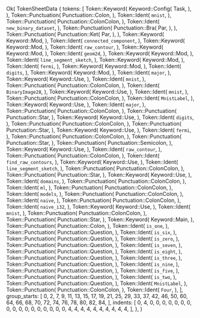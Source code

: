 Ok(
    TokenSheetData {
        tokens: [
            Token::Keyword(
                Keyword::Config(
                    Task,
                ),
            ),
            Token::Punctuation(
                Punctuation::Colon,
            ),
            Token::Ident(
                `mnist`,
            ),
            Token::Punctuation(
                Punctuation::ColonColon,
            ),
            Token::Ident(
                `new_binary_dataset`,
            ),
            Token::Punctuation(
                Punctuation::Bra(
                    Par,
                ),
            ),
            Token::Punctuation(
                Punctuation::Ket(
                    Par,
                ),
            ),
            Token::Keyword(
                Keyword::Mod,
            ),
            Token::Ident(
                `connected_component`,
            ),
            Token::Keyword(
                Keyword::Mod,
            ),
            Token::Ident(
                `raw_contour`,
            ),
            Token::Keyword(
                Keyword::Mod,
            ),
            Token::Ident(
                `geom2d`,
            ),
            Token::Keyword(
                Keyword::Mod,
            ),
            Token::Ident(
                `line_segment_sketch`,
            ),
            Token::Keyword(
                Keyword::Mod,
            ),
            Token::Ident(
                `fermi`,
            ),
            Token::Keyword(
                Keyword::Mod,
            ),
            Token::Ident(
                `digits`,
            ),
            Token::Keyword(
                Keyword::Mod,
            ),
            Token::Ident(
                `major`,
            ),
            Token::Keyword(
                Keyword::Use,
            ),
            Token::Ident(
                `mnist`,
            ),
            Token::Punctuation(
                Punctuation::ColonColon,
            ),
            Token::Ident(
                `BinaryImage28`,
            ),
            Token::Keyword(
                Keyword::Use,
            ),
            Token::Ident(
                `mnist`,
            ),
            Token::Punctuation(
                Punctuation::ColonColon,
            ),
            Token::Ident(
                `MnistLabel`,
            ),
            Token::Keyword(
                Keyword::Use,
            ),
            Token::Ident(
                `major`,
            ),
            Token::Punctuation(
                Punctuation::ColonColon,
            ),
            Token::Punctuation(
                Punctuation::Star,
            ),
            Token::Keyword(
                Keyword::Use,
            ),
            Token::Ident(
                `digits`,
            ),
            Token::Punctuation(
                Punctuation::ColonColon,
            ),
            Token::Punctuation(
                Punctuation::Star,
            ),
            Token::Keyword(
                Keyword::Use,
            ),
            Token::Ident(
                `fermi`,
            ),
            Token::Punctuation(
                Punctuation::ColonColon,
            ),
            Token::Punctuation(
                Punctuation::Star,
            ),
            Token::Punctuation(
                Punctuation::Semicolon,
            ),
            Token::Keyword(
                Keyword::Use,
            ),
            Token::Ident(
                `raw_contour`,
            ),
            Token::Punctuation(
                Punctuation::ColonColon,
            ),
            Token::Ident(
                `find_raw_contours`,
            ),
            Token::Keyword(
                Keyword::Use,
            ),
            Token::Ident(
                `line_segment_sketch`,
            ),
            Token::Punctuation(
                Punctuation::ColonColon,
            ),
            Token::Punctuation(
                Punctuation::Star,
            ),
            Token::Keyword(
                Keyword::Use,
            ),
            Token::Ident(
                `domains`,
            ),
            Token::Punctuation(
                Punctuation::ColonColon,
            ),
            Token::Ident(
                `ml`,
            ),
            Token::Punctuation(
                Punctuation::ColonColon,
            ),
            Token::Ident(
                `models`,
            ),
            Token::Punctuation(
                Punctuation::ColonColon,
            ),
            Token::Ident(
                `naive`,
            ),
            Token::Punctuation(
                Punctuation::ColonColon,
            ),
            Token::Ident(
                `naive_i32`,
            ),
            Token::Keyword(
                Keyword::Use,
            ),
            Token::Ident(
                `mnist`,
            ),
            Token::Punctuation(
                Punctuation::ColonColon,
            ),
            Token::Punctuation(
                Punctuation::Star,
            ),
            Token::Keyword(
                Keyword::Main,
            ),
            Token::Punctuation(
                Punctuation::Colon,
            ),
            Token::Ident(
                `is_one`,
            ),
            Token::Punctuation(
                Punctuation::Question,
            ),
            Token::Ident(
                `is_six`,
            ),
            Token::Punctuation(
                Punctuation::Question,
            ),
            Token::Ident(
                `is_zero`,
            ),
            Token::Punctuation(
                Punctuation::Question,
            ),
            Token::Ident(
                `is_seven`,
            ),
            Token::Punctuation(
                Punctuation::Question,
            ),
            Token::Ident(
                `is_eight`,
            ),
            Token::Punctuation(
                Punctuation::Question,
            ),
            Token::Ident(
                `is_three`,
            ),
            Token::Punctuation(
                Punctuation::Question,
            ),
            Token::Ident(
                `is_nine`,
            ),
            Token::Punctuation(
                Punctuation::Question,
            ),
            Token::Ident(
                `is_five`,
            ),
            Token::Punctuation(
                Punctuation::Question,
            ),
            Token::Ident(
                `is_two`,
            ),
            Token::Punctuation(
                Punctuation::Question,
            ),
            Token::Ident(
                `MnistLabel`,
            ),
            Token::Punctuation(
                Punctuation::ColonColon,
            ),
            Token::Ident(
                `Four`,
            ),
        ],
        group_starts: [
            0,
            2,
            7,
            9,
            11,
            13,
            15,
            17,
            19,
            21,
            25,
            29,
            33,
            37,
            42,
            46,
            50,
            60,
            64,
            66,
            68,
            70,
            72,
            74,
            76,
            78,
            80,
            82,
            84,
        ],
        indents: [
            0,
            4,
            0,
            0,
            0,
            0,
            0,
            0,
            0,
            0,
            0,
            0,
            0,
            0,
            0,
            0,
            0,
            0,
            0,
            4,
            4,
            4,
            4,
            4,
            4,
            4,
            4,
            4,
            4,
        ],
    },
)